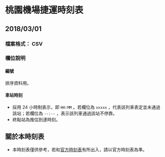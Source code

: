 # 桃園機場捷運時刻表
## 2018/03/01

### 檔案格式： CSV

### 欄位說明

#### 編號
排序資料用。

#### 車站時刻
 * 採用 24 小時制表示，即 `HH:MM` 。若欄位為 `xxxxx` ，代表該列車表定並未通過該站；若欄位為 `--:--` ，表示該列車通過該站不停靠。
 * 終點站為推估到達時刻。

## 關於本時刻表
 * 本時刻表僅供參考，若和[官方時刻表](https://www.tymetro.com.tw/tymetro-new/tw/_images/document/travel-guide/time0224.pdf)有所出入，請以官方時刻表為準。
